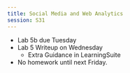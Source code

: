 ```yaml
---
title: Social Media and Web Analytics
session: S31
---
```


* Lab 5b due Tuesday
* Lab 5 Writeup on Wednesday
    * Extra Guidance in LearningSuite
* No homework until next Friday.
